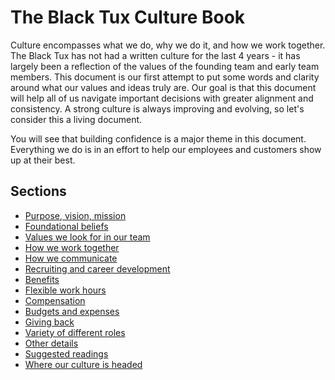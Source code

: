 # The Black Tux Culture Book  

Culture encompasses what we do, why we do it, and how we work together. The Black Tux has not had a written culture for the last 4 years - it has largely been a reflection of the values of the founding team and early team members. This document is our first attempt to put some words and clarity around what our values and ideas truly are. Our goal is that this document will help all of us navigate important decisions with greater alignment and consistency. A strong culture is always improving and evolving, so let's consider this a living document.

You will see that building confidence is a major theme in this document. Everything we do is in an effort to help our employees and customers show up at their best.


## Sections
* [Purpose, vision, mission](https://github.com/andrewblackmon/culture/blob/master/purpose-vision-mission.md)
* [Foundational beliefs](https://github.com/andrewblackmon/culture/blob/master/the-foundation-of-our-culture.md)
* [Values we look for in our team](https://github.com/andrewblackmon/culture/blob/master/values-we-look-for.md)
* [How we work together](https://github.com/andrewblackmon/culture/blob/master/how-we-work-together.md)
* [How we communicate](https://github.com/andrewblackmon/culture/blob/master/communication.md)
* [Recruiting and career development](https://github.com/andrewblackmon/culture/blob/master/recruiting-and-career-development.md)
* [Benefits](https://github.com/andrewblackmon/culture/blob/master/benefits.md)
* [Flexible work hours](https://github.com/andrewblackmon/culture/blob/master/Flexible-work-hours.md)
* [Compensation](https://github.com/andrewblackmon/culture/blob/master/compensation.md)
* [Budgets and expenses](https://github.com/andrewblackmon/culture/blob/master/budgets-and-expenses.md)
* [Giving back](https://github.com/andrewblackmon/culture/blob/master/giving-back.md)
* [Variety of different roles](https://github.com/andrewblackmon/culture/blob/master/variety-of-different-roles.md)
* [Other details](https://github.com/andrewblackmon/culture/blob/master/other-details.md)
* [Suggested readings](https://github.com/andrewblackmon/culture/blob/master/suggested-readings.md)
* [Where our culture is headed](https://github.com/andrewblackmon/culture/blob/master/where-our-culture-is-headed.md)
